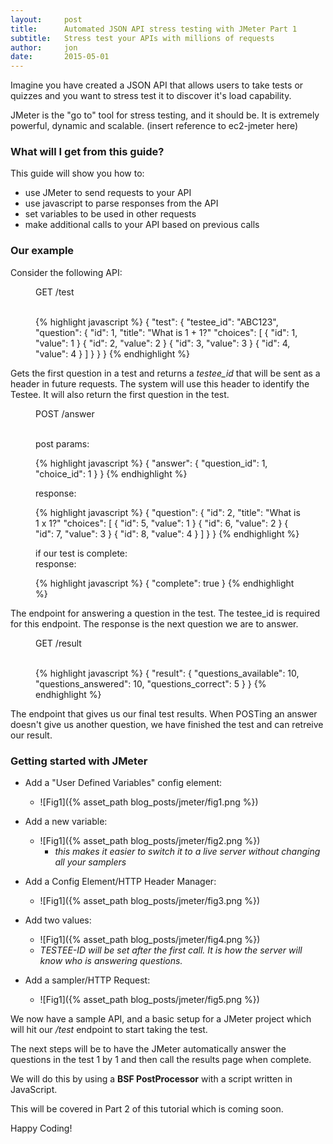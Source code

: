 ```yaml
---
layout:     post
title:      Automated JSON API stress testing with JMeter Part 1
subtitle:   Stress test your APIs with millions of requests
author:     jon
date:       2015-05-01
---
```


Imagine you have created a JSON API that allows users to take tests or quizzes and you want to stress
test it to discover it's load capability.

JMeter is the "go to" tool for stress testing, and it should be.  It is extremely powerful, dynamic and scalable.  (insert reference to ec2-jmeter here)

<!--more-->

### What will I get from this guide?

This guide will show you how to:

* use JMeter to send requests to your API
* use javascript to parse responses from the API
* set variables to be used in other requests
* make additional calls to your API based on previous calls

### Our example

Consider the following API:

<figure>
  <figcaption>GET /test</figcaption>
  <br />

  {% highlight javascript %}
  {
    "test": {
      "testee_id":  "ABC123",
      "question": {
        "id": 1,
        "title":  "What is 1 + 1?"
        "choices": [
          { "id": 1, "value": 1 }
          { "id": 2, "value": 2 }
          { "id": 3, "value": 3 }
          { "id": 4, "value": 4 }
        ]
      }
    }
  }
  {% endhighlight %}
</figure>

Gets the first question in a test and returns a *testee_id* that will be sent as a header in future requests.
The system will use this header to identify the Testee.  It will also return the first question in the test.

<figure>
  <figcaption>POST /answer</figcaption>
  <br />

  post params:

  {% highlight javascript %}
  {
    "answer": {
      "question_id": 1,
      "choice_id": 1
    }
  }
  {% endhighlight %}

  response:

  {% highlight javascript %}
  {
    "question": {
      "id": 2,
      "title": "What is 1 x 1?"
      "choices": [
        { "id": 5, "value": 1 }
        { "id": 6, "value": 2 }
        { "id": 7, "value": 3 }
        { "id": 8, "value": 4 }
      ]
    }
  }
  {% endhighlight %}

  if our test is complete:
  <br />
  response:

  {% highlight javascript %}
  {
    "complete": true
  }
  {% endhighlight %}
</figure>

The endpoint for answering a question in the test.  The testee_id is required for this endpoint.
The response is the next question we are to answer.

<figure>
  <figcaption>GET /result</figcaption>
  <br />

  {% highlight javascript %}
  {
    "result": {
      "questions_available": 10,
      "questions_answered": 10,
      "questions_correct": 5
    }
  }
  {% endhighlight %}
</figure>

The endpoint that gives us our final test results.  When POSTing an answer doesn't give us another question, we have finished the test and can retreive our result.
  

### Getting started with JMeter

* Add a "User Defined Variables" config element:
  * ![Fig1]({% asset_path blog_posts/jmeter/fig1.png %})
* Add a new variable:
  * ![Fig1]({% asset_path blog_posts/jmeter/fig2.png %})
      * *this makes it easier to switch it to a live server without changing all your samplers*

* Add a Config Element/HTTP Header Manager:
  * ![Fig1]({% asset_path blog_posts/jmeter/fig3.png %})

* Add two values:
  * ![Fig1]({% asset_path blog_posts/jmeter/fig4.png %})
  * *TESTEE-ID will be set after the first call.  It is how the server will know who is answering questions.*

* Add a sampler/HTTP Request:
  * ![Fig1]({% asset_path blog_posts/jmeter/fig5.png %})


We now have a sample API, and a basic setup for a JMeter project which will hit our */test* endpoint to start
taking the test.

The next steps will be to have the JMeter automatically answer the questions in the test 1 by 1
and then call the results page when complete.

We will do this by using a **BSF PostProcessor** with a script written in JavaScript.

This will be covered in Part 2 of this tutorial which is coming soon.

Happy Coding!
